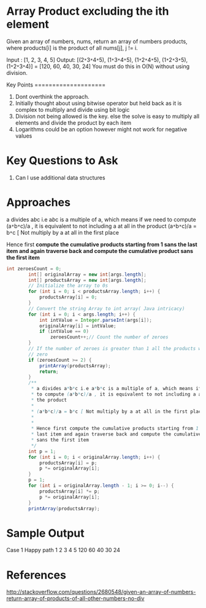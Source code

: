 Array Product excluding the ith element
===========================================================================
Given an array of numbers, nums, return an array of numbers products, where products[i] is the product of all nums[j], j != i.
 
 Input : [1, 2, 3, 4, 5] Output: [(2`*`3`*`4`*`5), (1`*`3`*`4`*`5), (1`*`2`*`4`*`5), (1`*`2`*`3`*`5),
 (1`*`2`*`3`*`4)] = [120, 60, 40, 30, 24] You must do this in O(N) without using
 division.

<div style="page-break-after: always;"></div>
Key Points
====================

1. Dont overthink the approach.
2. Initially thought about using bitwise operator but held back as it is complex to multiply and divide using bit logic
3. Division not being allowed is the key. else the solve is easy to multiply all elements and divide the product by each item
4. Logarithms could be an option however might not work for negative values


Key Questions to Ask
====================
1. Can I use additional data structures

Approaches
====================

a divides a*b*c i.e a*b*c is a multiple of a, which means if we need
		  to compute (a`*`b`*`c)/a , it is equivalent to not including a at all in
		  the product
(a`*`b`*`c)/a = b`*`c [ Not multiply by a at all in the first place
		  
		  
Hence first <b>compute the cumulative products starting from 1 sans the
		  last item and again traverse back and compute the cumulative product
		  sans the first item</b>
		 
<div style="page-break-after: always;"></div>



``` java
int zeroesCount = 0;
		int[] originalArray = new int[args.length];
		int[] productsArray = new int[args.length];
		// Initialize the array to 0s
		for (int i = 0; i < productsArray.length; i++) {
			productsArray[i] = 0;
		}
		// Convert the string Array to int array( Java intricacy)
		for (int i = 0; i < args.length; i++) {
			int intValue = Integer.parseInt(args[i]);
			originalArray[i] = intValue;
			if (intValue == 0)
				zeroesCount++;// Count the number of zeroes
		}
		// If the number of zeroes is greater than 1 all the products will be
		// zero
		if (zeroesCount >= 2) {
			printArray(productsArray);
			return;
		}
		/**
		 * a divides a*b*c i.e a*b*c is a multiple of a, which means if we need
		 * to compute (a*b*c)/a , it is equivalent to not including a at all in
		 * the product
		 * 
		 * (a*b*c)/a = b*c [ Not multiply by a at all in the first place
		 * 
		 * 
		 * Hence first compute the cumulative products starting from 1 sans the
		 * last item and again traverse back and compute the cumulative product
		 * sans the first item
		 */
		int p = 1;
		for (int i = 0; i < originalArray.length; i++) {
			productsArray[i] = p;
			p *= originalArray[i];
		}
		p = 1;
		for (int i = originalArray.length - 1; i >= 0; i--) {
			productsArray[i] *= p;
			p *= originalArray[i];
		}
		printArray(productsArray);
```

Sample Output
=====================
Case 1 Happy path
1 2 3 4 5
120 60 40 30 24

<div style="page-break-after: always;"></div>

References
====================
http://stackoverflow.com/questions/2680548/given-an-array-of-numbers-return-array-of-products-of-all-other-numbers-no-div
